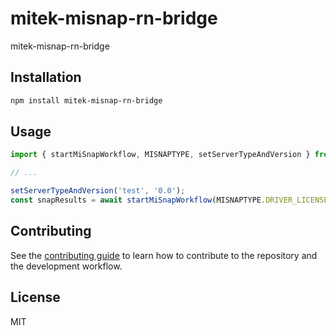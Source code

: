# mitek-misnap-rn-bridge

mitek-misnap-rn-bridge

## Installation

```sh
npm install mitek-misnap-rn-bridge
```

## Usage

```js
import { startMiSnapWorkflow, MISNAPTYPE, setServerTypeAndVersion } from 'mitek-misnap-rn-bridge';

// ...

setServerTypeAndVersion('test', '0.0');
const snapResults = await startMiSnapWorkflow(MISNAPTYPE.DRIVER_LICENSE);
```

## Contributing

See the [contributing guide](CONTRIBUTING.md) to learn how to contribute to the repository and the development workflow.

## License

MIT
